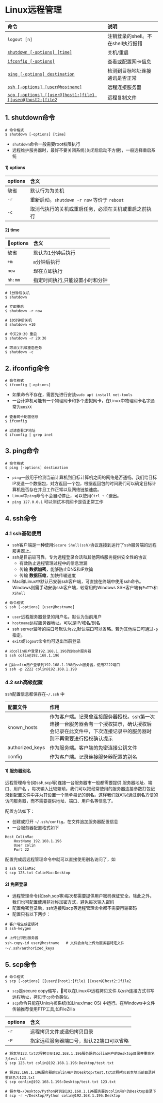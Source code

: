# Linux远程管理

| 命令 | 说明 |
|:-|:-|
| `logout [n]`|注销登录的shell。不在shell执行报错|
| [`shutdown [-options] [time]`](#1-shutdown命令)|关机/重启|
| [`ifconfig [-options]`](#2-ifconfig命令)|查看或配置网卡信息|
| [`ping [-options] destination`](#3-ping命令)|检测到目标地址连接通讯是否正常|
| [`ssh [-options] [user@hostname]`](#4-ssh命令)|远程连接服务器|
| <a href='#5-scp命令'>`scp [-options] [[user@]host1:]file1 [[user@]host2:]file2`</a>|远程复制文件|

## 1. shutdown命令
```
# 命令格式
$ shutdown [-options] [time]
```
* `shutdown`命令一般需要root权限执行
* 远程维护服务器时，最好不要关闭系统(关闭后启动不方便)，一般选择重启系统

#### 1) options

options | 含义
:-|:-
缺省 |  默认行为为关机
`-r` | 重新启动。`shutdown -r now` 等价于 `reboot`
`-c` | 取消代执行的关机或重启任务，必须在关机或重启之前执行

#### 2) time

options | 含义
:-|:-
缺省 |  默认为1分钟后执行
`+m` | `m`分钟后执行
`now` | 现在立即执行
`hh:mm`| 指定时间执行,只能设置小时和分钟

```
# 1分钟后关机
$ shutdown

# 立即重启
$ shutdown -r now

# 10分钟后关机
$ shutdown +10

# 今天20:30 重启
$ shutdown -r 20:30

# 取消关机或重启任务
$ shutdown -c
```

## 2. ifconfig命令
```
# 命令格式
$ ifconfig [-options]
```

* 如果命令不存在，需要先进行安装`sudo apt install net-tools`
* 一台计算机可能有一个物理网卡和多个虚拟网卡，在Linux中物理网卡名字通常为`ensXX`

```
# 查看网卡配置信息
$ ifconfig

# 过滤查看IP地址
$ ifconfig | grep inet
```

## 3. ping命令
```
# 命令格式
$ ping [-options] destination
```

* `ping`一般用于检测当前计算机到目标计算机之间的网络是否通畅。我们给目标IP发送一个数据包，对方返回一个包，根据返回包的时间我们可以确定目标计算机是否存在并且工作正常以及网络链接速度。
* Linux中`ping`命令不会自动停止，可以使用`Ctrl + C`退出。
* `ping 127.0.0.1` 可以测试本机网卡是否正常工作 

## 4. ssh命令
### 4.1 ssh基础使用
* ssh客户端是一种使用`Secure Shell(ssh)`协议连接到运行了ssh服务端的远程服务器上。
* ssh是目前较可靠，专为远程登录会话和其他网络服务提供安全性的协议
    * 有效防止远程管理过程中的信息泄漏
    * 传输 **数据加密**，能够防止DNS和IP欺骗
    * 传输 **数据压缩**，加快传输速度
* Mac和Linux中默认已安装ssh客户端，可直接在终端中使用ssh命令。Windows则需手动安装ssh客户端，较常用的Windows SSH客户端有`PuTTY`和`XShell`

```
# 命令格式
$ ssh [-options] [user@hostname]
```
* `user`远程服务器登录的用户名，默认为当前用户
* `hostname`远程服务器地址。可以是IP/域名/别名
* ssh server监听的端口号默认为`22`,默认端口可以省略。若为其他端口可通过`-p`指定。
* `exit`或`logout`命令均可退出当前登录

```
# 以colin用户登录192.168.1.196的到ssh服务器
$ ssh colin@192.168.1.196

# 以colin用户登录到192.168.1.198的ssh服务器，使用2222端口
$ ssh -p 2222 colin@192.168.1.198 
```

### 4.2 ssh高级配置
ssh配置信息都保存在`~/.ssh` 中

配置文件|作用
:-|:-
known_hosts|作为客户端。记录曾连接服务器授权。ssh第一次连接一台服务器会有一个授权提示，确认授权后会记录在此文件中，下次连接记录中的服务器时则不再需要进行授权确认提示
authorized_keys|作为服务端。客户端的免密连接公钥文件
config|作为客户端。记录连接服务器配置的别名

#### 1) 服务器别名
远程管理命令(如ssh,scp等)连接一台服务器市一般都需要提供 服务器地址、端口、用户名 ，每次输入比较繁琐，我们可以把经常使用的服务器连接参数打包记录到配置文件中并为其设置一个简单易记的别名。这样我们就可以通过别名方便的访问服务器，而不需要提供地址、端口、用户名等信息了。

配置方法如下：
* 创建或打开 `~/.ssh/config`，在文件追加服务器配置信息
* 一台服务器配置格式如下
```
Host ColinMac
    HostName 192.168.1.196
    User colin
    Port 22
```
配置完成后远程管理命令中就可以直接使用别名访问了，如
```
$ ssh ColinMac
$ scp 123.txt ColinMac:Desktop
```

#### 2) 免密登录
* 远程管理命令(如ssh,scp等)每次都需要提供用户密码保证安全。除此之外，我们也可配置使用非对称加密方式，避免每次输入密码
* 配置免密登录后，ssh连接和scp等远程管理命令都不需要再输密码
* 配置只有以下两步：

```
# 客户端生成密钥对
$ ssh-keygen

# 上传公钥到服务器
ssh-copy-id user@hostname   # 文件会自动上传为服务器特定文件 ～/.ssh/authorized_keys
```

## 5. scp命令
```
# 命令格式
$ scp [-options] [[user@]host1:]file1 [[user@]host2:]file2
```

* `scp`是secure copy缩写，可以在Linux中远程拷贝文件.以ssh连接方式书写远程地址，拷贝于`cp`命令类似。
* `scp`命令只能在Unix内核系统(如Linux/mac OS) 中运行。在Windows中文件传输推荐使用FTP工具,如FileZilla

options|含义
:-|:-
`-r`|远程拷贝文件或递归拷贝目录
`-P`|指定远程服务器端口号，默认22端口可以省略

```
# 将本地123.txt远程拷贝到192.168.1.196服务器的colin用户的Desktop目录并重命名为test.txt
$ scp 123.txt colin@192.168.1.196:Desktop/test.txt

# 将192.168.1.196服务器的colin用户的Desktop/test.txt远程拷贝到本地当前目录并重命名为123.txt
$ scp conlin@192.168.1.196:Desktop/test.txt 123.txt

# 将本地~/Desktop/Python拷贝到192.168.1.196服务器的colin用户的Desktop目录下
$ scp -r ~/Desktop/Python colin@192.168.1.196:Desktop
```
